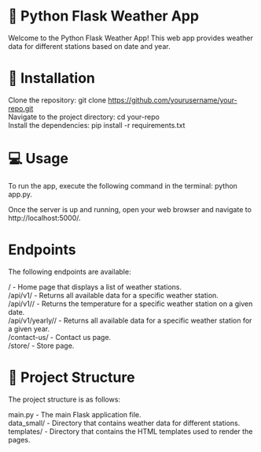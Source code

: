 # 🐍 Python Flask Weather App
Welcome to the Python Flask Weather App! This web app provides weather data for different stations based on date and year.

# 📝 Installation
Clone the repository: git clone https://github.com/yourusername/your-repo.git <br>
Navigate to the project directory: cd your-repo <br>
Install the dependencies: pip install -r requirements.txt <br>

# 💻 Usage
To run the app, execute the following command in the terminal: python app.py. <br>

Once the server is up and running, open your web browser and navigate to http://localhost:5000/. <br>

# Endpoints
The following endpoints are available:<br>

/ - Home page that displays a list of weather stations.<br>
/api/v1/<station> - Returns all available data for a specific weather station.<br>
/api/v1/<station>/<date> - Returns the temperature for a specific weather station on a given date.<br>
/api/v1/yearly/<station>/<year> - Returns all available data for a specific weather station for a given year.<br>
/contact-us/ - Contact us page.<br>
/store/ - Store page.<br>

# 📂 Project Structure
The project structure is as follows:<br>

main.py - The main Flask application file.<br>
data_small/ - Directory that contains weather data for different stations.<br>
templates/ - Directory that contains the HTML templates used to render the pages.<br>
<br>